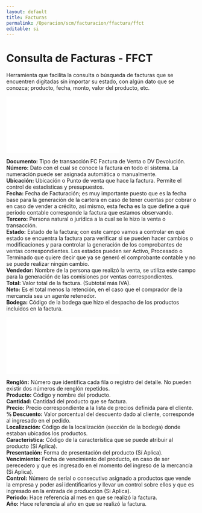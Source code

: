 ```yaml
---
layout: default
title: Facturas
permalink: /Operacion/scm/facturacion/ffactura/ffct
editable: si
---
```


# Consulta de Facturas - FFCT

Herramienta que facilita la consulta o búsqueda de facturas que se encuentren digitadas sin importar su estado, con algún dato que se conozca; producto, fecha, monto, valor del producto, etc.

![](ffcf1.pgn)

**Documento:** Tipo de transacción FC Factura de Venta o DV Devolución.  
**Número:** Dato con el cual se conoce la factura en todo el sistema. La numeración puede ser asignada automática o manualmente.  
**Ubicación:** Ubicación o Punto de venta que hace la factura. Permite el control de estadísticas y presupuestos.  
**Fecha:** Fecha de Facturación; es muy importante puesto que es la fecha base para la generación de la cartera en caso de tener cuentas por cobrar o en caso de vender a crédito, así mismo, esta fecha es la que define a qué período contable corresponde la factura que estamos observando.  
**Tercero:** Persona natural o jurídica a la cual se le hizo la venta o transacción.  
**Estado:** Estado de la factura; con este campo vamos a controlar en qué estado se encuentra la factura para verificar si se pueden hacer cambios o modificaciones y para controlar la generación de los comprobantes de ventas correspondientes. Los estados pueden ser Activo, Procesado o Terminado que quiere decir que ya se generó el comprobante contable y no se puede realizar ningún cambio.  
**Vendedor:** Nombre de la persona que realizó la venta, se utiliza este campo para la generación de las comisiones por ventas correspondientes.  
**Total:** Valor total de la factura. (Subtotal más IVA).  
**Neto:** Es el total menos la retención, en el caso que el comprador de la mercancía sea un agente retenedor.  
**Bodega:** Código de la bodega que hizo el despacho de los productos incluidos en la factura.  

![](ffcf2.pgn)

**Renglón:** Número que identifica cada fila o registro del detalle. No pueden existir dos números de renglón repetidos.  
**Producto:** Código y nombre del producto.  
**Cantidad:** Cantidad del producto que se factura.  
**Precio:** Precio correspondiente a la lista de precios definida para el cliente.  
**% Descuento:** Valor porcentual del descuento dado al cliente, corresponde al ingresado en el pedido.  
**Localización:** Código de la localización (sección de la bodega) donde estaban ubicados los productos.  
**Característica:** Código de la característica que se puede atribuir al producto (Sí Aplica).  
**Presentación:** Forma de presentación del producto (Sí Aplica).  
**Vencimiento:** Fecha de vencimiento del producto, en caso de ser perecedero y que es ingresado en el momento del ingreso de la mercancía (Si Aplica).  
**Control:** Número de serial o consecutivo asignado a productos que vende la empresa y poder así identificarlos y llevar un control sobre ellos y que es ingresado en la entrada de producción (Si Aplica).  
**Periodo:** Hace referencia al mes en que se realizó la factura.  
**Año:** Hace referencia al año en que se realizó la factura.  





